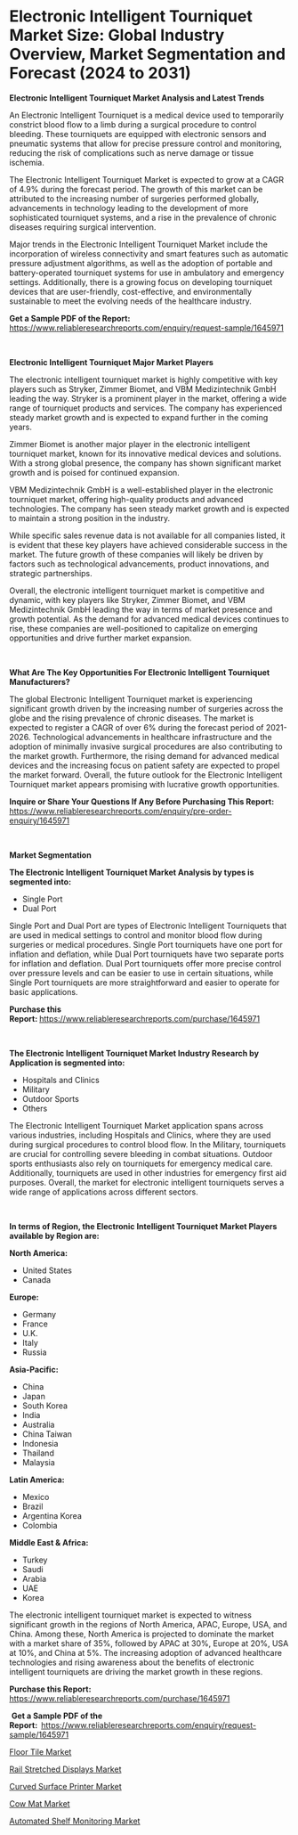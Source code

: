 <p><h1>Electronic Intelligent Tourniquet Market Size: Global Industry Overview, Market Segmentation and Forecast (2024 to 2031)</h1></p><p><strong>Electronic Intelligent Tourniquet Market Analysis and Latest Trends</strong></p>
<p><p>An Electronic Intelligent Tourniquet is a medical device used to temporarily constrict blood flow to a limb during a surgical procedure to control bleeding. These tourniquets are equipped with electronic sensors and pneumatic systems that allow for precise pressure control and monitoring, reducing the risk of complications such as nerve damage or tissue ischemia.</p><p>The Electronic Intelligent Tourniquet Market is expected to grow at a CAGR of 4.9% during the forecast period. The growth of this market can be attributed to the increasing number of surgeries performed globally, advancements in technology leading to the development of more sophisticated tourniquet systems, and a rise in the prevalence of chronic diseases requiring surgical intervention.</p><p>Major trends in the Electronic Intelligent Tourniquet Market include the incorporation of wireless connectivity and smart features such as automatic pressure adjustment algorithms, as well as the adoption of portable and battery-operated tourniquet systems for use in ambulatory and emergency settings. Additionally, there is a growing focus on developing tourniquet devices that are user-friendly, cost-effective, and environmentally sustainable to meet the evolving needs of the healthcare industry.</p></p>
<p><strong>Get a Sample PDF of the Report:&nbsp;</strong> <a href="https://www.reliableresearchreports.com/enquiry/request-sample/1645971">https://www.reliableresearchreports.com/enquiry/request-sample/1645971</a></p>
<p>&nbsp;</p>
<p><strong>Electronic Intelligent Tourniquet Major Market Players</strong></p>
<p><p>The electronic intelligent tourniquet market is highly competitive with key players such as Stryker, Zimmer Biomet, and VBM Medizintechnik GmbH leading the way. Stryker is a prominent player in the market, offering a wide range of tourniquet products and services. The company has experienced steady market growth and is expected to expand further in the coming years.</p><p>Zimmer Biomet is another major player in the electronic intelligent tourniquet market, known for its innovative medical devices and solutions. With a strong global presence, the company has shown significant market growth and is poised for continued expansion.</p><p>VBM Medizintechnik GmbH is a well-established player in the electronic tourniquet market, offering high-quality products and advanced technologies. The company has seen steady market growth and is expected to maintain a strong position in the industry.</p><p>While specific sales revenue data is not available for all companies listed, it is evident that these key players have achieved considerable success in the market. The future growth of these companies will likely be driven by factors such as technological advancements, product innovations, and strategic partnerships.</p><p>Overall, the electronic intelligent tourniquet market is competitive and dynamic, with key players like Stryker, Zimmer Biomet, and VBM Medizintechnik GmbH leading the way in terms of market presence and growth potential. As the demand for advanced medical devices continues to rise, these companies are well-positioned to capitalize on emerging opportunities and drive further market expansion.</p></p>
<p>&nbsp;</p>
<p><strong>What Are The Key Opportunities For Electronic Intelligent Tourniquet Manufacturers?</strong></p>
<p><p>The global Electronic Intelligent Tourniquet market is experiencing significant growth driven by the increasing number of surgeries across the globe and the rising prevalence of chronic diseases. The market is expected to register a CAGR of over 6% during the forecast period of 2021-2026. Technological advancements in healthcare infrastructure and the adoption of minimally invasive surgical procedures are also contributing to the market growth. Furthermore, the rising demand for advanced medical devices and the increasing focus on patient safety are expected to propel the market forward. Overall, the future outlook for the Electronic Intelligent Tourniquet market appears promising with lucrative growth opportunities.</p></p>
<p><strong>Inquire or Share Your Questions If Any Before Purchasing This Report:</strong> <a href="https://www.reliableresearchreports.com/enquiry/pre-order-enquiry/1645971">https://www.reliableresearchreports.com/enquiry/pre-order-enquiry/1645971</a></p>
<p>&nbsp;</p>
<p><strong>Market Segmentation</strong></p>
<p><strong>The Electronic Intelligent Tourniquet Market Analysis by types is segmented into:</strong></p>
<p><ul><li>Single Port</li><li>Dual Port</li></ul></p>
<p><p>Single Port and Dual Port are types of Electronic Intelligent Tourniquets that are used in medical settings to control and monitor blood flow during surgeries or medical procedures. Single Port tourniquets have one port for inflation and deflation, while Dual Port tourniquets have two separate ports for inflation and deflation. Dual Port tourniquets offer more precise control over pressure levels and can be easier to use in certain situations, while Single Port tourniquets are more straightforward and easier to operate for basic applications.</p></p>
<p><strong>Purchase this Report:&nbsp;</strong><a href="https://www.reliableresearchreports.com/purchase/1645971">https://www.reliableresearchreports.com/purchase/1645971</a></p>
<p>&nbsp;</p>
<p><strong>The Electronic Intelligent Tourniquet Market Industry Research by Application is segmented into:</strong></p>
<p><ul><li>Hospitals and Clinics</li><li>Military</li><li>Outdoor Sports</li><li>Others</li></ul></p>
<p><p>The Electronic Intelligent Tourniquet Market application spans across various industries, including Hospitals and Clinics, where they are used during surgical procedures to control blood flow. In the Military, tourniquets are crucial for controlling severe bleeding in combat situations. Outdoor sports enthusiasts also rely on tourniquets for emergency medical care. Additionally, tourniquets are used in other industries for emergency first aid purposes. Overall, the market for electronic intelligent tourniquets serves a wide range of applications across different sectors.</p></p>
<p>&nbsp;</p>
<p><strong>In terms of Region, the Electronic Intelligent Tourniquet Market Players available by Region are:</strong></p>
<p>
    <p> <strong> North America: </strong>
        <ul>
            <li>United States</li>
            <li>Canada</li>
        </ul>
        </p> 
    <p> <strong> Europe: </strong>
        <ul>
            <li>Germany</li>
            <li>France</li>
            <li>U.K.</li>
            <li>Italy</li>
            <li>Russia</li>
        </ul>
        </p> 
    <p> <strong> Asia-Pacific: </strong>
        <ul>
            <li>China</li>
            <li>Japan</li>
            <li>South Korea</li>
            <li>India</li>
            <li>Australia</li>
            <li>China Taiwan</li>
            <li>Indonesia</li>
            <li>Thailand</li>
            <li>Malaysia</li>
        </ul>
        </p> 
    <p> <strong> Latin America: </strong>
        <ul>
            <li>Mexico</li>
            <li>Brazil</li>
            <li>Argentina Korea</li>
            <li>Colombia</li>
        </ul>
        </p> 
    <p> <strong> Middle East & Africa: </strong>
        <ul>
            <li>Turkey</li>
            <li>Saudi</li>
            <li>Arabia</li>
            <li>UAE</li>
            <li>Korea</li>
        </ul>
    </p>
    </p>
<p><p>The electronic intelligent tourniquet market is expected to witness significant growth in the regions of North America, APAC, Europe, USA, and China. Among these, North America is projected to dominate the market with a market share of 35%, followed by APAC at 30%, Europe at 20%, USA at 10%, and China at 5%. The increasing adoption of advanced healthcare technologies and rising awareness about the benefits of electronic intelligent tourniquets are driving the market growth in these regions.</p></p>
<p><strong>Purchase this Report: </strong><a href="https://www.reliableresearchreports.com/purchase/1645971">https://www.reliableresearchreports.com/purchase/1645971</a></p>
<p>&nbsp;<strong>Get a Sample PDF of the Report:&nbsp;&nbsp;</strong><a href="https://www.reliableresearchreports.com/enquiry/request-sample/1645971">https://www.reliableresearchreports.com/enquiry/request-sample/1645971</a></p>
<p><strong></strong></p>
<p><p><a href="https://view.publitas.com/reportprime-1/floor-tile-market-research-report-provides-critical-insights-that-can-help-shape-business-development-and-investment-strategies/">Floor Tile Market</a></p><p><a href="https://forested-sushi-9b0.notion.site/Rail-Stretched-Displays-Market-Size-and-Growth-Market-Segmentation-Regional-and-Country-Breakdowns-5405f95415fc45598ecb8325c51609a4">Rail Stretched Displays Market</a></p><p><a href="https://lydian-appliance-61d.notion.site/Curved-Surface-Printer-Market-Size-Share-Trends-Analysis-Report-By-Material-By-Type-By-End-user-f44a80ea33c245298e953d28a874e33c">Curved Surface Printer Market</a></p><p><a href="https://view.publitas.com/reportprime-1/cow-mat-market-size-share-trends-analysis-report-by-application-regional-outlook-competitive-strategies-and-segment-forecasts-2024-2031/">Cow Mat Market</a></p><p><a href="https://summer-dogwood-3e9.notion.site/Automated-Shelf-Monitoring-Market-Analysis-Examines-its-Scope-on-Growth-Opportunities-and-Forecaste-0fd5b975eed04a618d6774b37858df08">Automated Shelf Monitoring Market</a></p></p>
